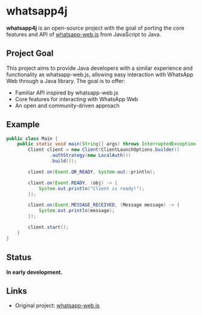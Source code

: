 # whatsapp4j

**whatsapp4j** is an open-source project with the goal of porting the core features and API of [whatsapp-web.js](https://github.com/pedroslopez/whatsapp-web.js/) from JavaScript to Java.

## Project Goal

This project aims to provide Java developers with a similar experience and functionality as whatsapp-web.js, allowing easy interaction with WhatsApp Web through a Java library. The goal is to offer:

- Familiar API inspired by whatsapp-web.js
- Core features for interacting with WhatsApp Web
- An open and community-driven approach

## Example

```java
public class Main {
    public static void main(String[] args) throws InterruptedException {
        Client client = new Client(ClientLaunchOptions.builder()
                .authStrategy(new LocalAuth())
                .build());

        client.on(Event.QR_READY, System.out::println);

        client.on(Event.READY, (obj) -> {
            System.out.println("Client is ready!");
        });

        client.on(Event.MESSAGE_RECEIVED, (Message message) -> {
            System.out.println(message);
        });

        client.start();
    }
}
```

## Status

**In early development.**

## Links

- Original project: [whatsapp-web.js](https://github.com/pedroslopez/whatsapp-web.js/)
